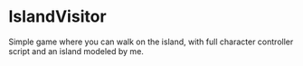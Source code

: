 # IslandVisitor
Simple game where you can walk on the island, with full character controller script and an island modeled by me.
